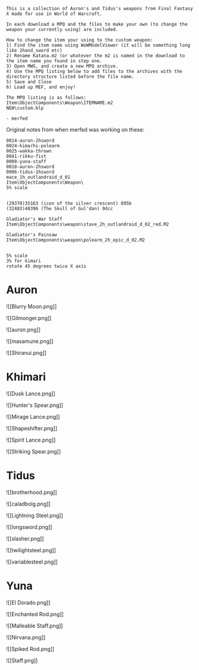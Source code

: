 ```
This is a collection of Auron's and Tidus's weapons from Final Fantasy X made for use in World of Warcraft.

In each download a MPQ and the files to make your own (to change the weapon your currently using) are included.

How to change the item your using to the custom weapon:
1) Find the item name using WoWModelViewer (it will be something long like 2hand_sword etc)
2) Rename Katana.m2 (or whatever the m2 is named in the download to the item name you found in step one.
3) Open MWS, and create a new MPQ archive.
4) Use the MPQ listing below to add files to the archives with the directory structure listed before the file name.
5) Save and Close
6) Load up MEF, and enjoy!

The MPQ listing is as follows:
Item\ObjectComponents\Weapon\ITEMNAME.m2
NEW\custom.blp

- merfed
```

Original notes from when merfed was working on these:

```
0014-auron-2hsword
0024-kimarhi-polearm
0025-wakka-thrown
0041-rikku-fist
0008-yuna-staff
0018-auron-2hsword
0006-tidus-1hsword
mace_1h_outlandraid_d_01
Item\ObjectComponents\Weapon\
5% scale


(29370)35163 (icon of the silver crescent) 895b
(32483)40396 (The Skull of Gul'dan) 9dcc

Gladiator's War Staff
Item\ObjectComponents\weapon\stave_2h_outlandraid_d_02_red.M2

Gladiator's Painsaw
Item\ObjectComponents\weapon\polearm_2h_epic_d_02.M2


5% scale
3% for kimari
rotate 45 degrees twice X axis
```

# Auron

![[Blurry Moon.png]]

![[Gilmonger.png]]

![[auron.png]]

![[masamune.png]]

![[Shiranui.png]]

# Khimari

![[Dusk Lance.png]]

![[Hunter's Spear.png]]

![[Mirage Lance.png]]

![[Shapeshifter.png]]

![[Spirit Lance.png]]

![[Striking Spear.png]]

# Tidus

![[brotherhood.png]]

![[caladbolg.png]]

![[Lightning Steel.png]]

![[longsword.png]]

![[slasher.png]]

![[twilightsteel.png]]

![[variablesteel.png]]

# Yuna

![[El Dorado.png]]

![[Enchanted Rod.png]]

![[Malleable Staff.png]]

![[Nirvana.png]]

![[Spiked Rod.png]]

![[Staff.png]]